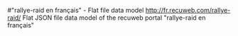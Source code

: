 #"rallye-raid en français" - Flat file data model
http://fr.recuweb.com/rallye-raid/
Flat JSON file data model of the recuweb portal "rallye-raid en français"
